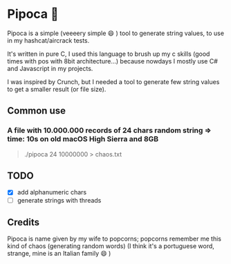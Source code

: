# Pipoca 🍿
Pipoca is a simple (veeeery simple 😄 ) tool to generate string values, to use in my hashcat/aircrack tests.

It's written in pure C, I used this language to brush up my c skills (good times with pos with 8bit architecture...) because nowdays I mostly use C# and Javascript in my projects.

I was inspired by Crunch, but I needed a tool to generate few string values to get a smaller result (or file size).

## Common use
### A file with 10.000.000 records of 24 chars random string => time: 10s on old macOS High Sierra and 8GB
> ./pipoca 24 10000000 > chaos.txt

## TODO
- [x] add alphanumeric chars
- [ ] generate strings with threads

## Credits
Pipoca is name given by my wife to popcorns; popcorns remember me this kind of chaos (generating random words)
(I think it's a portuguese word, strange, mine is an Italian family 😄 )
